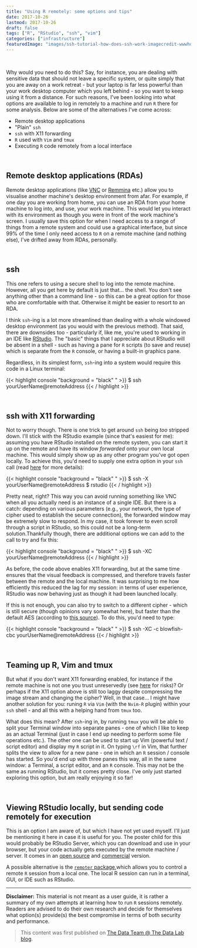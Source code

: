 ```yaml
---
title: "Using R remotely: some options and tips"
date: 2017-10-26
lastmod: 2017-10-26
draft: false
tags: ["R", "RStudio", "ssh", "vim"]
categories: ["infrastructure"]
featuredImage: "images/ssh-tutorial-how-does-ssh-work-imagecredit-wwwhostingercom.png"
---
```



<br/>


Why would you need to do this? Say, for instance, you are dealing with sensitive data that should not leave a specific system, or quite simply that you are away on a work retreat - but your laptop is far less powerful than your work desktop computer which you left behind - so you want to keep using it from a distance. For such reasons, I've been looking into what options are available to log in remotely to a machine and run `R` there for some analysis. Below are some of the alternatives I've come across: 

* Remote desktop applications
* "Plain" `ssh`
* `ssh` with X11 forwarding
* `R` used with `Vim` and `tmux`
* Executing `R` code remotely from a local interface

<br/>

## Remote desktop applications (RDAs)

Remote desktop applications (like [VNC](https://www.realvnc.com/en/) or [Remmina](https://www.remmina.org/wp/) etc.) allow you to visualise another machine's desktop environment from afar. For example, if one day you are working from home, you can use an RDA from your home machine to log into, and use, your work machine. This would let you interact with its environment as though you were in front of the work machine's screen. I usually save this option for when I need access to a range of things from a remote system and could use a graphical interface, but since 99% of the time I only need access to `R` on a remote machine (and nothing else), I've drifted away from RDAs, personally.

<br/>

## ssh 

This one refers to using a secure shell to log into the remote machine. However, all you get here by default is just that... the shell. You don't see anything other than a command line - so this can be a great option for those who are comfortable with that. Otherwise it might be easier to resort to an RDA. 

I think `ssh`-ing is a lot more streamlined than dealing with a whole windowed desktop environment (as you would with the previous method). That said, there are downsides too - particularly if, like me, you're used to working in an IDE like [RStudio](https://www.rstudio.com/). The "basic" things that I appreciate about RStudio will be absent in a shell - such as having a pane for `R` scripts (to save and reuse) which is separate from the `R` console, or having a built-in graphics pane.

Regardless, in its simplest form, `ssh`-ing into a system would require this code in a Linux terminal:

{{< highlight console "background = "black" " >}}
$ ssh yourUserName@remoteAddress
{{< / highlight >}}

<br/>

## ssh with X11 forwarding

Not to worry though. There is one trick to get around `ssh` being _too_ stripped down. I'll stick with the RStudio example (since that's easiest for me): assuming you have RStudio installed on the remote system, you can start it up on the remote and have its window _forwarded_ onto your own local machine. This would simply show up as any other program you've got open locally. To achieve this, you'd need to supply one extra option in your `ssh` call (read [here](https://unix.stackexchange.com/questions/12755/how-to-forward-x-over-ssh-to-run-graphics-applications-remotely) for more details):

{{< highlight console "background = "black" " >}}
$ ssh -X yourUserName@remoteAddress
$ rstudio
{{< / highlight >}}

Pretty neat, right? This way you can avoid running something like VNC when all you actually need is an instance of a single IDE. But there is a catch: depending on various parameters (e.g., your network, the type of cipher used to establish the secure connection), the forwarded window may be extremely slow to respond. In my case, it took forever to even scroll through a script in RStudio, so this could not be a long-term solution.Thankfully though, there are additional options we can add to the call to try and fix this:

{{< highlight console "background = "black" " >}}
$ ssh -XC yourUserName@remoteAddress
{{< / highlight >}}

As before, the code above enables X11 forwarding, but at the same time ensures that the visual feedback is compressed, and therefore travels faster between the remote and the local machine. It was surprising to me how efficiently this reduced the lag for my session: in terms of user experience, RStudio was now behaving just as though it had been launched locally. 

If this is not enough, you can also try to switch to a different cipher - which is still secure (though opinions vary somewhat here), but faster than the default AES (according to [this source](http://xmodulo.com/how-to-speed-up-x11-forwarding-in-ssh.html)). To do this, you'd need to type:

{{< highlight console "background = "black" " >}}
$ ssh -XC -c blowfish-cbc yourUserName@remoteAddress
{{< / highlight >}}

<br/>

## Teaming up R, Vim and tmux

But what if you don't want X11 forwarding  enabled, for instance if the remote machine is not one you trust unreservedly (see [here](https://security.stackexchange.com/questions/14815/security-concerns-with-x11-forwarding) for risks)? Or perhaps if  the X11 option above is still too laggy despite compressing the image stream and changing the cipher? Well, in that case... I might have another solution for you: runing `R` via `Vim` (with the `Nvim-R` plugin) within your `ssh` shell - and all this with a helping hand from `tmux` too. 

What does this mean? After `ssh`-ing in, by running `tmux` you will be able to split your Terminal window into separate panes - one of which I like to keep as an actual Terminal (just in case I end up needing to perform some file operations etc.). The other one can be used to start up Vim (powerful text / script editor) and display my `R` script in it. On typing `\rf` in Vim, that further splits the view to allow for a new pane - one in which an `R` session / console has started. So you'd end up with three panes this way, all in the same window: a Terminal, a script editor, and an `R` console. This may not be the same as running RStudio, but it comes pretty close. I've only just started exploring this option, but am really enjoying it so far! 

<br/>

## Viewing RStudio locally, but sending code remotely for execution

This is an option I am aware of, but which I have not yet used myself. I'll just be mentioning it here in case it is useful for you. The poster child for this would probably be RStudio Server, which you can download and use in your browser, but your code actually gets executed by the remote machine / server. It comes in an [open source](https://support.rstudio.com/hc/en-us/articles/200552306-Getting-Started) and [commercial](http://docs.rstudio.com/ide/server-pro/) version.

A possible alternative is the [`remoter` package](https://cran.r-project.org/web/packages/remoter/vignettes/remoter.html),which allows you to control a remote `R` session from a local one. The local R session can run in a terminal, GUI, or IDE such as RStudio. 

<!-- Related: pbdR is a series of R packages that enable the usage of the R language on large distributed machines, like clusters and supercomputers. See r-pbd.org/) for details.-->

<!-- SLIGHTLY DIFFERENT TOOL - prly not super relevant here:
Use sshfs to mount the remote folder on your local machine. This allows you to edit the remote files using your local text editor instead of ssh command line. 

Usage of the Remote Mount Point
The remote mount behaves similarly to locally mounted storage: you are able to create, copy, move, edit, compress or perform any file system operations you would be able to do on the droplet, but you are not able to launch programs or scripts on the remote server.
One typical usage of this would be if you host a website on your VPS and need to make changes to the website on a regular basis. Mounting the file system locally allows you to launch whatever code editor, IDE, or text editor you wish to edit the site, and any changes you make will reflect on the virtual server as soon as they are made on your local machine.
Similarly, on droplets used for testing purposes of coding projects, it allows for much simpler code modifications which can be tested immediately without the need to modify the code locally as well as remotely (and eliminates the hassle of uploading new copies of files for small code changes). -->


---

**Disclaimer:** This material is not meant as a user guide, it is rather a summary of my own attempts at learning how to run `R` sessions remotely. Readers are advised to do their own research and decide for themselves what option(s) provide(s) the best compromise in terms of both security and performance.




> This content was first published on [The Data Team @ The Data Lab blog](https://thedatateam.silvrback.com/using-vim-with-r).
